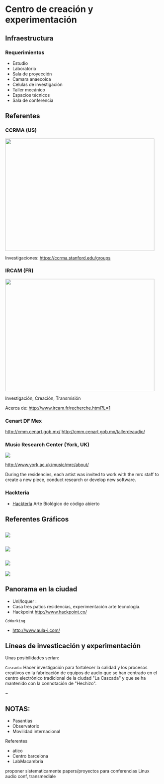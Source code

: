# Centro de creación y experimentación

## Infraestructura
### Requerimientos
- Estudio
- Laboratorio
- Sala de proyección
- Camara anaecoica
- Celulas de investigación
- Taller mecánico
- Espacios técnicos
- Sala de conferencia

## Referentes

### CCRMA (US)
<img src="https://ccrma.stanford.edu/~dfl/knoll.jpg" height="360" width="480">

Investigaciones: https://ccrma.stanford.edu/groups

### IRCAM (FR)
<img src="http://artparking.org/ru/wp-content/uploads/2013/09/ircam.jpg" height="360" width="480">

Investigación, Creación, Transmisión

Acerca de: http://www.ircam.fr/recherche.html?L=1 


### Cenart DF Mex
http://cmm.cenart.gob.mx/
http://cmm.cenart.gob.mx/tallerdeaudio/

### Music Research Center (York, UK)
![](http://www.york.ac.uk/media/workingwiththeuniversity/images/music-research-centre-348px-218x218.jpg)

http://www.york.ac.uk/music/mrc/about/

During the residencies, each artist was invited to work with the mrc staff to create a new piece, conduct research or develop new software.


### Hackteria
- [Hacktería](http://hackteria.org/) Arte Biológico de código abierto


## Referentes Gráficos
![](http://www.sonicscoop.com/site/wp-content/uploads/2013/01/insight_postbroadcast.png)
---
![](http://goldenears.net/board/files/attach/images/783981/576/614/001/bcf857b3dd43381c092856cee7bf1883.png)
---
![](http://www.baudline.com/screenshots/bloccaggio.png)
---
![](http://www.medellin.gov.co/irj/go/km/docs/wpccontent/Sites/Portal%20Ciudad%20de%20Medell%C3%ADn/Galer%C3%ADas%20de%20Im%C3%A1genes/Galer%C3%ADas/Imagenes%20Alcaldia/normal/Coliseos%20Unidad%20Atanasio%20Girardot.jpg)


## Panorama en la ciudad
- Unl/loquer : 
- Casa tres patios residencias, experimentación arte tecnología.
- Hackpoint http://www.hackpoint.co/

`CoWorking`
- http://www.aula-i.com/

## Líneas de investicación y experimentación
Unas posibilidades serían:

`Cascada`: Hacer investigación para fortalecer la calidad y  los procesos creativos en la fabricación de equipos de audio que se han centrado en el centro electrónico tradicional de la ciudad "La Cascada" y que se ha mantenido con la connotación de "Hechizo".

~



## NOTAS:
* Pasantias
* Observatorio
* Movilidad internacional


Referentes
* atico
* Centro barcelona
* LabMacambria

proponer sistematicamente papers/proyectos para conferencias Linux audio conf, transmediale
